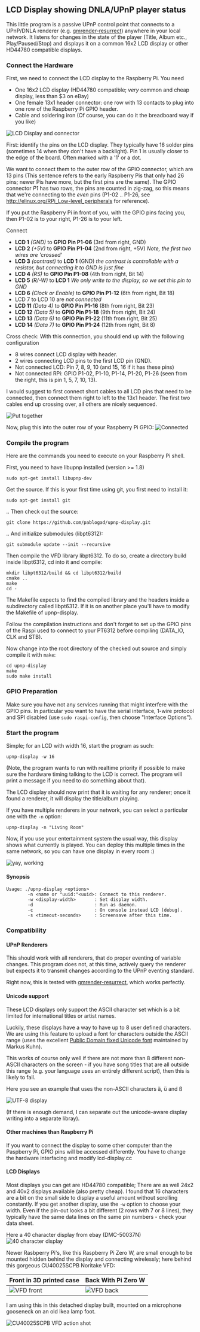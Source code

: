 LCD Display showing DNLA/UPnP player status
-------------------------------------------

This little program is a passive UPnP control point that connects to a UPnP/DNLA
renderer (e.g. [gmrender-resurrect][]) anywhere in your
local network.
It listens for changes in the state of the player (Title, Album etc.,
Play/Paused/Stop) and displays it on a common 16x2 LCD display or other
HD44780 compatible displays.

### Connect the Hardware

First, we need to connect the LCD display to the Raspberry Pi.
You need
   - One 16x2 LCD display (HD44780 compatible; _very_ common and cheap display,
     less than $3 on eBay)
   - One female 13x1 header connector: one row with 13 contacts to plug into
     one row of the Raspberry Pi GPIO header.
   - Cable and soldering iron (Of course, you can do it the breadboard way
     if you like)

![LCD Display and connector][parts]

First: identify the pins on the LCD display. They typically have 16 solder pins
(sometimes 14 when they don't have a backlight). Pin 1 is usually closer to the
edge of the board. Often marked with a '1' or a dot.

We want to connect them to the outer row of the GPIO connector, which are 13
pins (This sentence refers to the early Raspberry Pis that only had 26 pins;
newer Pis have more, but the first pins are the same).
The GPIO connector _P1_ has two rows, the pins are counted in
zig-zag, so this means that we're connecting to the _even_ pins (P1-02 .. P1-26,
see http://elinux.org/RPi_Low-level_peripherals for reference).

If you put the Raspberry Pi in front of you, with the GPIO pins facing you,
then P1-02 is to your right, P1-26 is to your left.

Connect
   - **LCD 1** _(GND)_ to **GPIO Pin P1-06** (3rd from right, GND)
   - **LCD 2** _(+5V)_ to **GPIO Pin P1-04** (2nd from right, +5V)
     _Note, the first two wires are 'crossed'_
   - **LCD 3** _(contrast)_ to **LCD 1** (GND)
       _the contrast is controllable with a resistor, but connecting it to GND
       is just fine_
   - **LCD 4** _(RS)_ to **GPIO Pin P1-08** (4th from right, Bit 14)
   - **LCD 5** _(R/-W)_ to **LCD 1** _We only write to the display,
      so we set this pin to GND_
   - **LCD 6** _(Clock or Enable)_ to **GPIO Pin P1-12** (6th from right, Bit 18)
   - LCD 7 to LCD 10 are _not connected_
   - **LCD 11** _(Data 4)_ to **GPIO Pin P1-16** (8th from right, Bit 23)
   - **LCD 12** _(Data 5)_ to **GPIO Pin P1-18** (9th from right, Bit 24)
   - **LCD 13** _(Data 6)_ to **GPIO Pin P1-22** (11th from right, Bit 25)
   - **LCD 14** _(Data 7)_ to **GPIO Pin P1-24** (12th from right, Bit 8)

Cross check: With this connection, you should end up with the following
configuration
   - 8 wires connect LCD display with header.
   - 2 wires connecting LCD pins to the first LCD pin (GND).
   - Not connected LCD: Pin 7, 8, 9, 10 (and 15, 16 if it has these pins)
   - Not connected RPi: GPIO P1-02, P1-10, P1-14, P1-20, P1-26 (seen from the
     right, this is pin 1, 5, 7, 10, 13).

I would suggest to first connect short cables to all LCD pins that need to be
connected, then connect them right to left to the 13x1 header. The first two
cables end up crossing over, all others are nicely sequenced.

![Put together][soldered]

Now, plug this into the outer row of your Raspberry Pi GPIO:
![Connected][connected]

### Compile the program

Here are the commands you need to execute on your Raspberry Pi shell.

First, you need to have libupnp installed (version >= 1.8)

    sudo apt-get install libupnp-dev

Get the source. If this is your first time using git, you first need to install
it:

    sudo apt-get install git

.. Then check out the source:

    git clone https://github.com/pablogad/upnp-display.git

.. And initialize submodules (libpt6312):

    git submodule update --init --recursive

Then compile the VFD library libpt6312. To do so, create a directory build inside
libpt6312, cd into it and compile:

    mkdir libpt6312/build && cd libpt6312/build
    cmake ..
    make
    cd -

The Makefile expects to find the compiled library and the headers inside a 
subdirectory called libpt6312. If it is on another place you'll have to modify the
Makefile of upnp-display.

Follow the compilation instructions and don't forget to set up the GPIO pins
of the Raspi used to connect to your PT6312 before compiling (DATA_IO, CLK and STB).

Now change into the root directory of the checked out source and simply compile it
with `make`:

    cd upnp-display
    make
    sudo make install

### GPIO Preparation

Make sure you have not any services running that might interfere with the
GPIO pins. In particular you want to have the serial interface,
1-wire protocol and SPI disabled (use `sudo raspi-config`, then
choose "Interface Options").

### Start the program

Simple; for an LCD with width 16, start the program as such:

    upnp-display -w 16

(Note, the program wants to run with realtime priority if possible to make
sure the hardware timing talking to the LCD is correct. The program will
print a message if you need to do something about that).

The LCD display should now print that it is waiting for any renderer;
once it found a renderer, it will display the title/album playing.

If you have multiple renderers in your network, you can select a particular
one with the `-n` option:

    upnp-display -n "Living Room"

Now, if you use your entertainment system the usual way, this display
shows what currently is played. You can deploy this multiple times
in the same network, so you can have one display in every room :)

![yay, working][in-operation]

#### Synopsis
```
Usage: ./upnp-display <options>
        -n <name or "uuid:"<uuid>: Connect to this renderer.
        -w <display-width>       : Set display width.
        -d                       : Run as daemon.
        -c                       : On console instead LCD (debug).
        -s <timeout-seconds>     : Screensave after this time.
```

### Compatibility

#### UPnP Renderers
This should work with all renderers, that do proper eventing of variable
changes. This program does not, at this time, actively query the renderer
but expects it to transmit changes according to the UPnP eventing standard.

Right now, this is tested with [gmrender-resurrect][], which works perfectly.

#### Unicode support
These LCD displays only support the ASCII character set which is a bit
limited for international titles or artist names.

Luckily, these displays have a way to have up to 8 user defined characters. We
are using this feature to upload a font for characters outside the ASCII range
(uses the excellent [Public Domain fixed Unicode font][ucs-fixed] maintained by
Markus Kuhn).

This works of course only well if there are not more than 8 different non-ASCII
characters on the screen - if you have song titles that are all outside this
range (e.g. your language uses an entirely different script), then this is
likely to fail.

Here you see an example that uses the non-ASCII characters
&auml;, &uuml; and &szlig;

![UTF-8 display][utf-8-display]

(If there is enough demand, I can separate out the unicode-aware display writing
into a separate libray).

#### Other machines than Raspberry Pi
If you want to connect the display to some other computer
than the Paspberry Pi, GPIO pins will be accessed differently.
You have to change the hardware interfacing and modify lcd-display.cc

#### LCD Displays
Most displays you can get are HD44780 compatible; There are as well
24x2 and 40x2 displays available (also pretty cheap). I found that 16
characters are a bit on the small side to display a useful amount without
scrolling constantly. If you get another display, use the `-w` option to choose
your width. Even if the pin-out looks a bit different (2 rows with 7 or 8
lines), they typically have the same data lines on the same pin numbers - check
your data sheet.

Here a 40 character display from ebay (DMC-50037N)
![40 character display][display-40-char]

Newer Rasbperry Pi's, like this Raspberry Pi Zero W, are small enough to be
mounted hidden behind the display and connecting wirelessly; here behind this
gorgeous CU40025SCPB Noritake VFD:

Front in 3D printed case           | Back With Pi Zero W
-----------------------------------|-------------------------
![VFD front](images/vfd-front.jpg) | ![VFD back](images/vfd-back.jpg)

I am using this in this detached display built, mounted on a microphone
gooseneck on an old Ikea lamp foot.

![CU40025SCPB VFD action shot](images/vfd-action-shot.jpg)

[parts]: ./images/basic-connector-small.jpg
[soldered]: ./images/soldered-small.jpg
[connected]: ./images/plugged-in-small.jpg
[in-operation]: ./images/in-operation-small.jpg
[utf-8-display]: ./images/utf8-lcd-small.jpg
[display-40-char]: ./images/display-40-char-small.jpg
[gmrender-resurrect]: http://github.com/hzeller/gmrender-resurrect
[ucs-fixed]: http://www.cl.cam.ac.uk/~mgk25/ucs-fonts.html
